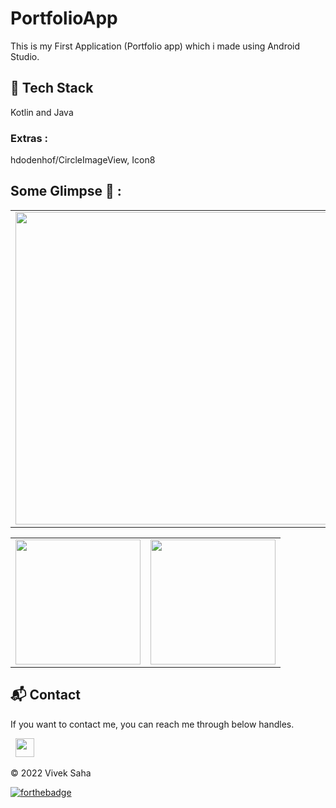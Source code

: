 # PortfolioApp
This is my First Application (Portfolio app) which i made using Android Studio.

## 📌 Tech Stack
Kotlin and Java

### Extras :
hdodenhof/CircleImageView, Icon8

## Some Glimpse 🤩 :
<table>
 <tr>
  <td><img src = "https://user-images.githubusercontent.com/108818360/188401430-42ffc8c4-1f39-4479-b117-47e1dac7f292.png" width="500"></td>
  <td><img src = "https://user-images.githubusercontent.com/108818360/188401449-624975d0-3f0e-458c-a30f-5b46ee077718.png" width="500"></td>
 </tr>
</table>
<div align="center">
<table>
<tr>
<td><img src = "https://user-images.githubusercontent.com/108818360/188401020-69357d33-7c60-445e-a438-658bf77fd415.png" width="200"></td>
<td><img src = "https://user-images.githubusercontent.com/108818360/188401033-e5e8a295-d27e-4a86-a3b5-cc90a1ac4460.png" width="200"></td>
</table>
</tr>
</div>

<h2>📬 Contact</h2>

If you want to contact me, you can reach me through below handles.

&nbsp;&nbsp;<a href="https://www.linkedin.com/in/viveksaha05/"><img src="https://www.felberpr.com/wp-content/uploads/linkedin-logo.png" width="30"></img></a>

© 2022 Vivek Saha

[![forthebadge](https://forthebadge.com/images/badges/built-with-love.svg)](https://forthebadge.com)

